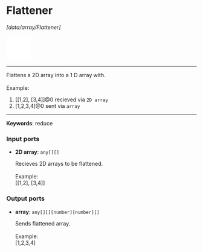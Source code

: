 # Flattener

_[data/array/Flattener]_

![icon](</assets/icons/cbb85c56-3c8f-4e5e-afdd-a9dd9e84385d.png>)

---

Flattens a 2D array into a  1 D array with.<br>
<br>
Example:<br>
1. [[1,2], [3,4]]@0 recieved via `2D array`<br>
2. [1,2,3,4]@0 sent via `array` <br>

---

__Keywords__: reduce

### Input ports

* __2D array__: ` any[][] `

    Recieves 2D arrays to be flattened.<br>
    <br>
    Example:<br>
    [[1,2], [3,4]]<br>

### Output ports

* __array__: ` any[][][number][number][] `

    Sends flattened array.<br>
    <br>
    Example:<br>
    [1,2,3,4]<br>

